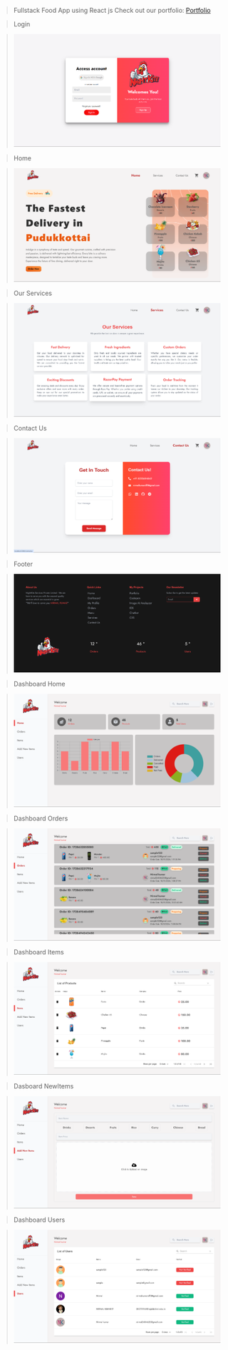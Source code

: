 > Fullstack Food App using React js
> Check out our portfolio: <a href="https://nirmalkumarofllll.github.io/Portfolio/" target="_blank">Portfolio</a>

> Login

> ![Loginpage](./imgs/Login.png)

> Home

> ![Homepage](./imgs/Home.png)

> Our Services

> ![Servicespage](./imgs/services.png)

> Contact Us

> ![ContactUspage](./imgs/ContactUs.png)

> Footer

> ![Footer](./imgs/Footer.png)

> Dashboard Home

> ![Dashboard](./imgs/Dashborad.png)

> Dashboard Orders

> ![Dashboard_Orders](./imgs/DBOrders.png)

> Dashboard Items

> ![Dashboard_Items](./imgs/DBItems.png)

> Dasboard NewItems

> ![Dasboard_NewItems](./imgs/DBNew.png)

> Dashboard Users

> ![Dashboard_Users](./imgs/DBUsers.png)
